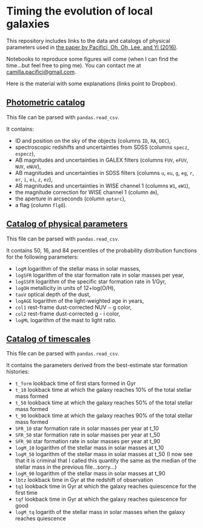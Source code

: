 # Timing the evolution of local galaxies

This repository includes links to the data and catalogs of physical parameters used in
[the paper by Pacifici, Oh, Oh, Lee, and Yi (2016)](https://ui.adsabs.harvard.edu/abs/2016ApJ...824...45P/abstract).

Notebooks to reproduce some figures will come (when I can find the time...but
feel free to ping me). You can contact me at camilla.pacifici@gmail.com.

Here is the material with some explanations (links point to Dropbox).

## [Photometric catalog](https://www.dropbox.com/scl/fi/hkckoys936ln8s8mjnadl/MIST_phot_v5.dat?rlkey=glhanidmy37ots3x9uen4fm8k&dl=0)

This file can be parsed with `pandas.read_csv`.

It contains:
- ID and position on the sky of the objects (columns `ID`, `RA`, `DEC`),
- spectroscopic redshifts and uncertainties from SDSS (columns `specz`, `especz`),
- AB magnitudes and uncertainties in GALEX filters (columns `FUV`, `eFUV`, `NUV`, `eNUV`),
- AB magnitudes and uncertainties in SDSS filters (columns `u`, `eu`, `g`, `eg`, `r`, `er`, `i`, `ei`, `z`, `ez`),
- AB magnitudes and uncertainties in WISE channel 1 (columns `W1`, `eW1`),
- the magnitude correction for WISE channel 1 (column `dm`),
- the aperture in arcseconds (column `aptarc`),
- a flag (column `flgO`).

## [Catalog of physical parameters](https://www.dropbox.com/scl/fi/2cpt0utjc5pcsfn5ndlxi/mederr_mist_phot_v5.dat?rlkey=r3pz404g3iolbkzx32qa2m04v&dl=0)

This file can be parsed with `pandas.read_csv`.

It contains 50, 16, and 84 percentiles of the probability distribution functions
for the following parameters:
- `logM` logarithm of the stellar mass in solar masses,
- `logSFR` logarithm of the star formation rate in solar masses per year,
- `logSSFR` logarithm of the specific star formation rate in 1/Gyr,
- `logOH` metallicity in units of 12+log(O/H),
- `tauV` optical depth of the dust,
- `logAGE` logarithm of the light-weighted age in years,
- `col1` rest-frame dust-corrected NUV − g color,
- `col2` rest-frame dust-corrected g - i color,
- `logML` logarithm of the mast to light ratio.

## [Catalog of timescales](https://www.dropbox.com/scl/fi/3p1711u1ax36he0gvjxwq/timescales_mist_phot_v5.dat?rlkey=19xoj3zulohqprya2afl4oqfp&dl=0)

This file can be parsed with `pandas.read_csv`.

It contains the parameters derived from the best-estimate star formation histories:
- `t_form` lookback time of first stars formed in Gyr
- `t_10` lookback time at which the galaxy reaches 10% of the total stellar mass formed
- `t_50` lookback time at which the galaxy reaches 50% of the total stellar mass formed
- `t_90` lookback time at which the galaxy reaches 90% of the total stellar mass formed
- `SFR_10` star formation rate in solar masses per year at t_10
- `SFR_50` star formation rate in solar masses per year at t_50
- `SFR_90` star formation rate in solar masses per year at t_90
- `logM_10` logarithm of the stellar mass in solar masses at t_10
- `logM_50` logarithm of the stellar mass in solar masses at t_50
(I now see that it is criminal that I called this quantity the same as the
median of the stellar mass in the previous file...sorry...)
- `logM_90` logarithm of the stellar mass in solar masses at t_90
- `lbtz` lookback time in Gyr at the redshift of observation
- `tq1` lookback time in Gyr at which the galaxy reaches quiescence for the first time
- `tqf` lookback time in Gyr at which the galaxy reaches quiescence for good
- `logM_tq` logarith of the stellar mass in solar masses when the galaxy reaches quiescence
